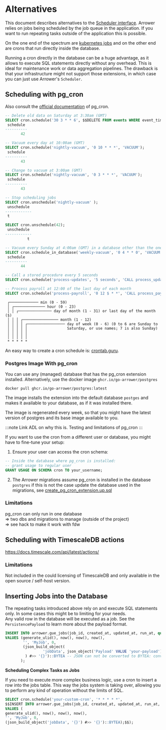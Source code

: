---
---

# Alternatives
This document describes alternatives to the [Scheduler interface](../jobs#repeating-tasks). 
Arrower relies on jobs being scheduled by the job queue in the application.
If you want to run repeating tasks outside of the application this is possible.

On the one end of the spectrum are [kubernetes jobs](https://kubernetes.io/docs/concepts/workloads/controllers/job/)
and on the other end are crons that run directly inside the database.

Running a cron directly in the database can be a huge advantage,
as it allows to execute SQL statements directly without any overhead.
This is ideal for maintenance work or data aggregation pipelines.
The drawback is that your infrastructure might not support those extensions, 
in which case you can just use Arrower's `Scheduler`.




## Scheduling with pg_cron
Also consult the [official documentation](https://github.com/citusdata/pg_cron) of pg_cron.

```sql
-- Delete old data on Saturday at 3:30am (GMT)
SELECT cron.schedule('30 3 * * 6', $$DELETE FROM events WHERE event_time < now() - interval '1 week'$$);
 schedule
----------
       42

-- Vacuum every day at 10:00am (GMT)
SELECT cron.schedule('nightly-vacuum', '0 10 * * *', 'VACUUM');
 schedule
----------
       43

-- Change to vacuum at 3:00am (GMT)
SELECT cron.schedule('nightly-vacuum', '0 3 * * *', 'VACUUM');
 schedule
----------
       43

-- Stop scheduling jobs
SELECT cron.unschedule('nightly-vacuum' );
 unschedule 
------------
 t

SELECT cron.unschedule(42);
 unschedule
------------
          t

-- Vacuum every Sunday at 4:00am (GMT) in a database other than the one pg_cron is installed in
SELECT cron.schedule_in_database('weekly-vacuum', '0 4 * * 0', 'VACUUM', 'some_other_database');
 schedule
----------
       44

-- Call a stored procedure every 5 seconds
SELECT cron.schedule('process-updates', '5 seconds', 'CALL process_updates()');

-- Process payroll at 12:00 of the last day of each month
SELECT cron.schedule('process-payroll', '0 12 $ * *', 'CALL process_payroll()');
```

```
 ┌───────────── min (0 - 59)
 │ ┌────────────── hour (0 - 23)
 │ │ ┌─────────────── day of month (1 - 31) or last day of the month ($)
 │ │ │ ┌──────────────── month (1 - 12)
 │ │ │ │ ┌───────────────── day of week (0 - 6) (0 to 6 are Sunday to
 │ │ │ │ │                  Saturday, or use names; 7 is also Sunday)
 │ │ │ │ │
 │ │ │ │ │
 * * * * *
```

An easy way to create a cron schedule is: [crontab.guru](http://crontab.guru/).




### Postgres Image With pg_cron

You can use any (managed) database that has the pg_cron extension installed.
Alternatively, use the docker image `ghcr.io/go-arrower/postgres`

```shell
docker pull ghcr.io/go-arrower/postgres:latest
```

The image installs the extension into the default database `postges` and makes it available to your database,
as if it was installed there.

The image is regenerated every week, so that you might have the latest version of postgres and its base image available to you.

:::note
Link ADL on why this is.
Testing and limitations of pg_cron
:::

If you want to use the cron from a different user or database, you might have to fine-tune your setup:
1. Ensure your user can access the cron schema:
```sql
-- Inside the database where pg_cron is installed:
-- grant usage to regular user
GRANT USAGE ON SCHEMA cron TO your_username;
```
2. The Arrower migrations assume pg_cron is installed in the database `postgres` if this is not the case
   update the database used in the migrations, see [create_pg_cron_extension.up.sql](https://github.com/go-arrower/arrower/blob/master/postgres/migrations/000003_create_pg_cron_extension.up.sql)


### Limitations
pg_cron can only run in one database\
=> two dbs and migrations to manage (outside of the project)\
=> see hack to make it work with fdw




## Scheduling with TimescaleDB actions
https://docs.timescale.com/api/latest/actions/


### Limitations
Not included in the could licensing of TimescaleDB and only available in
the open source / self-host version.




## Inserting Jobs into the Database
The repeating tasks introduced above rely on and execute SQL statements only.
In some cases this might be to limiting for your needs.\
Any valid row in the database will be executed as a job. 
See the `PersistencePayload` to learn more about the payload format. 

```sql
INSERT INTO arrower.gue_jobs(job_id, created_at, updated_at, run_at, queue, job_type, priority, args)
VALUES (generate_ulid(), now(), now(), now(),
        '', 'MyJob', 0,
        (json_build_object(
                 'jobData', json_object('Payload' VALUE 'your-payload')
         ) #>> '{}')::BYTEA -- JSON can not be converted to BYTEA: convert to TEXT first via #>> Get JSON object at specified path as text
       );
``` 

**Scheduling Complex Tasks as Jobs**

If you need to execute more complex business logic, use a cron to insert a row into the jobs table.
This way the jobs system is taking over,
allowing you to perform any kind of operation without the limits of SQL.

```sql
SELECT cron.schedule('your-custom-cron', '* * * * *',
$$INSERT INTO arrower.gue_jobs(job_id, created_at, updated_at, run_at, queue, job_type, priority, args)
VALUES (
generate_ulid(), now(), now(), now(),
'', 'MyJob', 0,
(json_build_object('jobData', '{}') #>> '{}')::BYTEA);$$);
```
